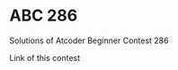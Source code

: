 # ABC 286

Solutions of Atcoder Beginner Contest 286

<a src = "https://atcoder.jp/contests/abc286"> Link of this contest </a>

